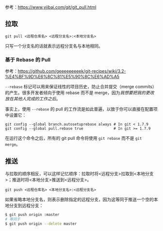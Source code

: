 参考：https://www.yiibai.com/git/git_pull.html

## 拉取

```
git pull <远程仓库名> <远程分支名>:<本地分支名>
```

只写一个分支名的话就表示远程分支名与本地相同。

### 基于 Rebase 的 Pull

参考：https://github.com/geeeeeeeeek/git-recipes/wiki/3.2-%E4%BF%9D%E6%8C%81%E5%90%8C%E6%AD%A5

`--rebase` 标记可以用来保证线性的项目历史，防止合并提交（merge commits）的产生。很多开发者倾向于使用 rebase 而不是 merge，因为*我想要把我的更改放在其他人完成的工作之后*。

事实上，使用 `--rebase` 的 pull 的工作流是如此普遍，以致于你可以直接在配置项中设置它：

```
git config --global branch.autosetuprebase always # In git < 1.7.9
git config --global pull.rebase true              # In git >= 1.7.9
```

在运行这个命令之后，所有的 git pull 命令将使用 `git rebase` 而不是 `git merge`。

## 推送

与拉取的顺序相反，可以这样记忆顺序：拉取时将<远程分支>拉取到<本地分支>；推送时将<本地分支>推送到<远程分支>。

```
git push <远程仓库名> <本地分支名>:<远程分支名>
```

如果省略本地分支名，则表示删除指定的远程分支，因为这等同于推送一个空的本地分支到远程分支：

```bash
$ git push origin :master
# 等同于
$ git push origin --delete master
```

